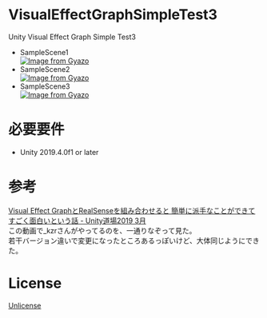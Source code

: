 # VisualEffectGraphSimpleTest3
Unity Visual Effect Graph Simple Test3
- SampleScene1  
[![Image from Gyazo](https://i.gyazo.com/0ef8af76e8194d23fd867e1aa142e2f9.gif)](https://gyazo.com/0ef8af76e8194d23fd867e1aa142e2f9)
- SampleScene2  
[![Image from Gyazo](https://i.gyazo.com/86403f93f505bdc420a8541e29ccd42e.gif)](https://gyazo.com/86403f93f505bdc420a8541e29ccd42e)
- SampleScene3  
[![Image from Gyazo](https://i.gyazo.com/1fca78ebab598d26ef3fe3404afebc0c.gif)](https://gyazo.com/1fca78ebab598d26ef3fe3404afebc0c)

# 必要要件
- Unity 2019.4.0f1 or later

# 参考
[Visual Effect GraphとRealSenseを組み合わせると 簡単に派手なことができてすごく面白いという話 - Unity道場2019 3月](https://youtu.be/uvGX8GPdfTE?t=821)   
この動画で_kzrさんがやってるのを、一通りなぞって見た。  
若干バージョン違いで変更になったところあるっぽいけど、大体同じようにできた。  

# License
[Unlicense](https://unlicense.org/)
